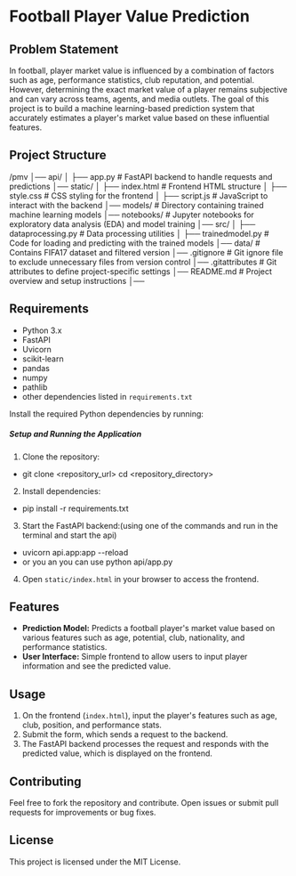 
# Football Player Value Prediction

## Problem Statement

In football, player market value is influenced by a combination of factors such as age, performance statistics, club reputation, and potential. However, determining the exact market value of a player remains subjective and can vary across teams, agents, and media outlets. The goal of this project is to build a machine learning-based prediction system that accurately estimates a player's market value based on these influential features.

## Project Structure

/pmv │── api/ │ ├── app.py # FastAPI backend to handle requests and predictions │── static/ │ ├── index.html # Frontend HTML structure │ ├── style.css # CSS styling for the frontend │ ├── script.js # JavaScript to interact with the backend │── models/ # Directory containing trained machine learning models │── notebooks/ # Jupyter notebooks for exploratory data analysis (EDA) and model training │── src/ │ ├── dataprocessing.py # Data processing utilities │ ├── trainedmodel.py # Code for loading and predicting with the trained models │── data/ # Contains FIFA17 dataset and filtered version │── .gitignore # Git ignore file to exclude unnecessary files from version control │── .gitattributes # Git attributes to define project-specific settings │── README.md # Project overview and setup instructions │──


## Requirements

- Python 3.x
- FastAPI
- Uvicorn
- scikit-learn
- pandas
- numpy
- pathlib
- other dependencies listed in `requirements.txt`

Install the required Python dependencies by running:

##### Setup and Running the Application

1. Clone the repository:

- git clone <repository_url> cd <repository_directory>


2. Install dependencies:
- pip install -r requirements.txt


3. Start the FastAPI backend:(using one of the commands and run in the terminal and start the api)
- uvicorn api.app:app --reload
- or you an you can use python api/app.py


4. Open `static/index.html` in your browser to access the frontend.

## Features

- **Prediction Model:** Predicts a football player's market value based on various features such as age, potential, club, nationality, and performance statistics.
- **User Interface:** Simple frontend to allow users to input player information and see the predicted value.

## Usage

1. On the frontend (`index.html`), input the player's features such as age, club, position, and performance stats.
2. Submit the form, which sends a request to the backend.
3. The FastAPI backend processes the request and responds with the predicted value, which is displayed on the frontend.

## Contributing

Feel free to fork the repository and contribute. Open issues or submit pull requests for improvements or bug fixes.

## License

This project is licensed under the MIT License.
